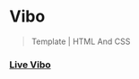 # Vibo

> Template | HTML And CSS

<h3>
  <a href="https://template-gilt-seven.vercel.app/" target="_blank"  title="Demo">
    Live Vibo
  </a>
</h3>
